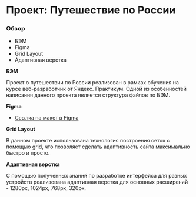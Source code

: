 # Проект: Путешествие по России

### Обзор
* БЭМ
* Figma
* Grid Layout
* Адаптивная верстка

**БЭМ**

Проект о путешествии по России реализован в рамках обучения на курсе веб-разработчик от Яндекс. Практикум. Одной из особенностей написания
данного проекта является структура файлов по БЭМ.

**Figma**

* [Ссылка на макет в Figma](https://www.figma.com/file/5S2WSbEFL6awjVWJ0NWL8Q/Sprint-3_-Russia-_-desktop-mobile?node-id=28503%3A0)

**Grid Layout**

В данном проекте использована технология построения сеток с помощью grid, что позволяет сделать адаптивность сайта максимально быстро и просто.

**Адаптивная верстка**

С помощью полученных знаний по разработке интерфейса для разных устройств реализована адаптивная верстка для основных расширений - 1280px, 1024px, 768px, 320px.


